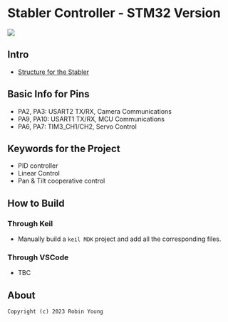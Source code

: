 # Stabler Controller - STM32 Version

![](./images/mmexport1688569877550.gif)

## Intro

* [Structure for the Stabler](https://github.com/SingTown/OpenMV-Pan-Tilt/tree/master/pan-tilt/stl)

## Basic Info for Pins

* PA2, PA3: USART2 TX/RX, Camera Communications
* PA9, PA10: USART1 TX/RX, MCU Communications
* PA6, PA7: TIM3_CH1/CH2, Servo Control

## Keywords for the Project

* PID controller
* Linear Control
* Pan & Tilt cooperative control

## How to Build

### Through Keil

* Manually build a ``keil MDK`` project and add all the corresponding files.

### Through VSCode

* TBC

## About

```
Copyright (c) 2023 Robin Young
```